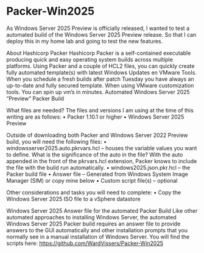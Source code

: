 # Packer-Win2025
As Windows Server 2025 Preview is officially released, I wanted to test a  automated build of the Windows Server 2025 Preview release. So that I can deploy this in my home lab and going to test the new features.
  
About Hashicorp Packer 
Hashicorp Packer is a self-contained executable producing quick and easy operating system builds across multiple platforms. Using Packer and a couple of HCL2 files, you can quickly create fully automated template(s) with latest Windows Updates en VMware Tools. When you schedule a fresh builds after patch Tuesday  you have always an up-to-date and fully secured template.
When using VMware customization tools. You can spin up vm’s in minutes.
Automated Windows Server 2025 “Preview” Packer Build

What files are needed? The files and versions I am using at the time of this writing are as follows:
•	Packer 1.10.1 or higher
•	Windows Server 2025 Preview



Outside of downloading both Packer and Windows Server 2022 Preview build, you will need the following files:
•	windowsserver2025.auto.pkrvars.hcl – houses the variable values you want to define. What is the significance of the auto in the file? With the auto appended in the front of the pkrvars.hcl extension, Packer knows to include the file with the build run automatically.
•	windows2025.json.pkr.hcl – the Packer build file
•	Answer file – Generated from Windows System Image Manager (SIM) or copy mine below
•	Custom script file(s) – optional

Other considerations and tasks you will need to complete:
•	Copy the Windows Server 2025 ISO file to a vSphere datastore

Windows Server 2025 Answer file for the automated Packer Build
Like other automated approaches to installing Windows Server, the automated Windows Server 2025 Packer build requires an answer file to provide answers to the GUI automatically and other installation prompts that you normally see in a manual installation of Windows Server. 
You will find the scripts here: https://github.com/WardVissers/Packer-Win2025


